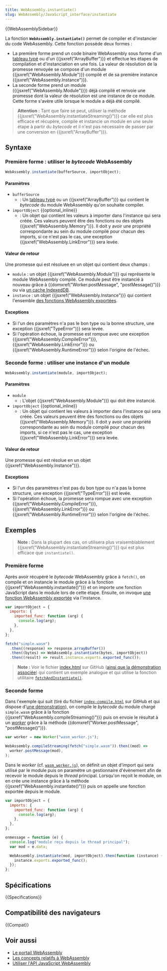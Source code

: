 ```yaml
---
title: WebAssembly.instantiate()
slug: WebAssembly/JavaScript_interface/instantiate
---
```


{{WebAssemblySidebar}}

La fonction **`WebAssembly.instantiate()`** permet de compiler et d'instancier du code WebAssembly. Cette fonction possède deux formes :

- La première forme prend un code binaire WebAssembly sous forme d'un [tableau typé](/fr/docs/Web/JavaScript/Tableaux_typés) ou d'un {{jsxref("ArrayBuffer")}} et effectue les étapes de compilation et d'instanciation en une fois. La valeur de résolution de la promesse renvoyée se compose d'un module {{jsxref("WebAssembly.Module")}} compilé et de sa première instance {{jsxref("WebAssembly.Instance")}}.
- La seconde forme prend un module ({{jsxref("WebAssembly.Module")}}) déjà compilé et renvoie une promesse dont la valeur de résolution est une instance de ce module. Cette forme s'avère utile lorsque le module a déjà été compilé.

> **Attention :** Tant que faire se peut, utiliser la méthode {{jsxref("WebAssembly.instantiateStreaming()")}} car elle est plus efficace et récupère, compile et instancie un module en une seule étape à partir du _bytecode_ et il n'est pas nécessaire de passer par une conversion en {{jsxref("ArrayBuffer")}}.

## Syntaxe

### Première forme : utiliser le _bytecode_ WebAssembly

```js
WebAssembly.instantiate(bufferSource, importObject);
```

#### Paramètres

- `bufferSource`
  - : Un [tableau typé](/fr/docs/Web/JavaScript/Tableaux_typés) ou un {{jsxref("ArrayBuffer")}} qui contient le _bytecode_ du module WebAssembly qu'on souhaite compiler.
- `importObject` {{optional_inline}}
  - : Un objet qui contient les valeurs à importer dans l'instance qui sera créée. Ces valeurs peuvent être des fonctions ou des objets {{jsxref("WebAssembly.Memory")}}. Il doit y avoir une propriété correspondante au sein du module compilé pour chacun des imports, si ce n'est pas le cas, une exception {{jsxref("WebAssembly.LinkError")}} sera levée.

#### Valeur de retour

Une promesse qui est résoluee en un objet qui contient deux champs :

- `module` : un objet {{jsxref("WebAssembly.Module")}} qui représente le module WebAssembly compilé. Ce module peut être instancié à nouveau grâce à {{domxref("Worker.postMessage", "postMessage()")}} ou via [un cache IndexedDB](/fr/docs/WebAssembly/Caching_modules).
- `instance` : un objet {{jsxref("WebAssembly.Instance")}} qui contient l'ensemble [des fonctions WebAssembly exportées](/fr/docs/WebAssembly/Exported_functions).

#### Exceptions

- Si l'un des paramètres n'a pas le bon type ou la bonne structure, une exception {{jsxref("TypeError")}} sera levée.
- Si l'opération échoue, la promesse est rompue avec une exception {{jsxref("WebAssembly.CompileError")}}, {{jsxref("WebAssembly.LinkError")}} ou {{jsxref("WebAssembly.RuntimeError")}} selon l'origine de l'échec.

### Seconde forme : utiliser une instance d'un module

```js
WebAssembly.instantiate(module, importObject);
```

#### Paramètres

- `module`
  - : L'objet {{jsxref("WebAssembly.Module")}} qui doit être instancié.
- `importObject` {{optional_inline}}
  - : Un objet qui contient les valeurs à importer dans l'instance qui sera créée. Ces valeurs peuvent être des fonctions ou des objets {{jsxref("WebAssembly.Memory")}}. Il doit y avoir une propriété correspondante au sein du module compilé pour chacun des imports, si ce n'est pas le cas, une exception {{jsxref("WebAssembly.LinkError")}} sera levée.

#### Valeur de retour

Une promesse qui est résolue en un objet {{jsxref("WebAssembly.Instance")}}.

#### Exceptions

- Si l'un des paramètres n'est pas du bon type ou n'a pas la bonne structure, une exception {{jsxref("TypeError")}} est levée.
- Si l'opération échoue, la promesse sera rompue avec une exception {{jsxref("WebAssembly.CompileError")}}, {{jsxref("WebAssembly.LinkError")}} ou {{jsxref("WebAssembly.RuntimeError")}} selon l'origine de l'échec.

## Exemples

> **Note :** Dans la plupart des cas, on utilisera plus vraisemblablement {{jsxref("WebAssembly.instantiateStreaming()")}} qui est plus efficace que `instantiate()`.

### Première forme

Après avoir récupéré le _bytecode_ WebAssembly grâce à `fetch()`, on compile et on instancie le module grâce à la fonction {{jsxref("WebAssembly.instantiate()")}} et on importe une fonction JavaScript dans le module lors de cette étape. Ensuite, on invoque [une fonction WebAssembly exportée](/fr/docs/WebAssembly/Exported_functions) via l'instance.

```js
var importObject = {
  imports: {
    imported_func: function (arg) {
      console.log(arg);
    },
  },
};

fetch("simple.wasm")
  .then((response) => response.arrayBuffer())
  .then((bytes) => WebAssembly.instantiate(bytes, importObject))
  .then((result) => result.instance.exports.exported_func());
```

> **Note :** Voir le fichier [index.html](https://github.com/mdn/webassembly-examples/blob/master/js-api-examples/index.html) sur GitHub ([ainsi que la démonstration associée](https://mdn.github.io/webassembly-examples/js-api-examples/)) qui contient un exemple analogue et qui utilise la fonction utilitaire [`fetchAndInstantiate()`](https://github.com/mdn/webassembly-examples/blob/master/wasm-utils.js#L1).

### Seconde forme

Dans l'exemple qui suit (tiré du fichier [`index-compile.html`](https://github.com/mdn/webassembly-examples/blob/master/js-api-examples/index-compile.html) sur GitHub et qui dispose d'[une démonstration](https://mdn.github.io/webassembly-examples/js-api-examples/index-compile.html)), on compile le _bytecode_ du module chargé `simple.wasm` grâce à la fonction {{jsxref("WebAssembly.compileStreaming()")}} puis on envoie le résultat à un _[worker](/fr/docs/Web/API/Web_Workers_API)_ grâce à la méthode {{domxref("Worker.postMessage", "postMessage()")}}.

```js
var worker = new Worker("wasm_worker.js");

WebAssembly.compileStreaming(fetch("simple.wasm")).then((mod) =>
  worker.postMessage(mod),
);
```

Dans le _worker_ (cf. [`wasm_worker.js`](https://github.com/mdn/webassembly-examples/blob/master/js-api-examples/wasm_worker.js)), on définit un objet d'import qui sera utilisé par le module puis on paramètre un gestionnaire d'évènement afin de recevoir le module depuis le _thread_ principal. Lorsqu'on reçoit le module, on en crée une instance grâce à la méthode {{jsxref("WebAssembly.instantiate()")}} puis on appelle une fonction exportée depuis le module.

```js
var importObject = {
  imports: {
    imported_func: function (arg) {
      console.log(arg);
    },
  },
};

onmessage = function (e) {
  console.log("module reçu depuis le thread principal");
  var mod = e.data;

  WebAssembly.instantiate(mod, importObject).then(function (instance) {
    instance.exports.exported_func();
  });
};
```

## Spécifications

{{Specifications}}

## Compatibilité des navigateurs

{{Compat}}

## Voir aussi

- [Le portail WebAssembly](/fr/docs/WebAssembly)
- [Les concepts relatifs à WebAssembly](/fr/docs/WebAssembly/Concepts)
- [Utiliser l'API JavaScript WebAssembly](/fr/docs/WebAssembly/Using_the_JavaScript_API)
